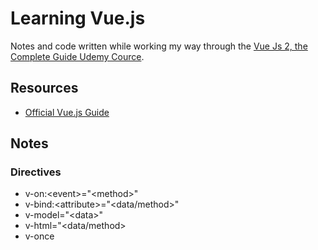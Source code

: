 # Learning Vue.js

Notes and code written while working my way through the [Vue Js 2, the Complete Guide Udemy Cource](https://www.udemy.com/vuejs-2-the-complete-guide).

## Resources

* [Official Vue.js Guide](https://vuejs.org/v2/guide/)

## Notes

### Directives

* v-on:\<event\>="\<method\>"
* v-bind:\<attribute\>="\<data/method\>"
* v-model="\<data\>"
* v-html="\<data/method\>
* v-once
